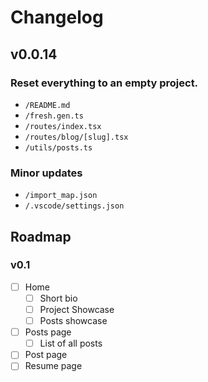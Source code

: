 # Changelog

## v0.0.14

### Reset everything to an empty project.
  - `/README.md`
  - `/fresh.gen.ts`
  - `/routes/index.tsx`
  - `/routes/blog/[slug].tsx`
  - `/utils/posts.ts`

### Minor updates
 - `/import_map.json`
 - `/.vscode/settings.json`

## Roadmap

### v0.1

- [ ] Home
  - [ ] Short bio
  - [ ] Project Showcase
  - [ ] Posts showcase
- [ ] Posts page
  - [ ] List of all posts
- [ ] Post page
- [ ] Resume page
